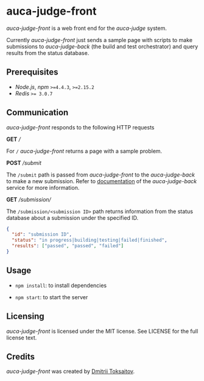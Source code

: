 auca-judge-front
================

*auca-judge-front* is a web front end for the *auca-judge* system.

Currently *auca-judge-front* just sends a sample page  with scripts to make
submissions to *auca-judge-back* (the build and test orchestrator) and query
results from the status database.

## Prerequisites

* *Node.js*, *npm* `>=4.4.3`, `>=2.15.2`
* *Redis* `>= 3.0.7`

## Communication

*auca-judge-front* responds to the following HTTP requests

**GET** */*

For `/` *auca-judge-front* returns a page with a sample problem.

**POST** */submit*

The `/submit` path is passed from *auca-judge-front* to the *auca-judge-back* to
make a new submission. Refer to [documentation](https://github.com/toksaitov/auca-judge-back)
of the *auca-judge-back* service for more information.

**GET** */submission/<submission ID>*

The `/submission/<submission ID>` path returns information from the status
database about a submission under the specified ID.

```json
{
  "id": "submission ID",
  "status": "in progress|building|testing|failed|finished",
  "results": ["passed", "passed", "failed"]
}
```

## Usage 

* `npm install`: to install dependencies

* `npm start`: to start the server

## Licensing

*auca-judge-front* is licensed under the MIT license. See LICENSE for the full
license text.

## Credits

*auca-judge-front* was created by [Dmitrii Toksaitov](https://github.com/toksaitov).
